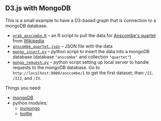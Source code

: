 ## D3.js with MongoDB

This is a small example to have a D3-based graph that is connection to
a mongoDB database.

- [`grab_anscombe.R`](https://github.com/kbroman/d3examples/blob/master/mongodb/grab_anscombe.R)
  &ndash; an R script to pull the data for
  [Anscombe's quartet](http://www.jstor.org/stable/2682899) from
  [Wikipedia](https://en.wikipedia.org/wiki/Anscombe's_quartet)
- [`anscombe_quartet.json`](https://github.com/kbroman/d3examples/blob/master/mongodb/anscombe_quartet.json)
  &ndash; JSON file with the data
- [`mongo_insert.py`](https://github.com/kbroman/d3examples/blob/master/mongodb/mongo_insert.py)
  &ndash; python script to insert the data into a mongoDB database
  (database `"anscombe"` and collection `"quartet"`)
- [`mongo_request.py`](https://github.com/kbroman/d3examples/blob/master/mongodb/mongo_request.py)
  &ndash; python script setting up local server to handle requests to
  the mongoDB database. Go to `http://localhost:8080/anscombe/I` to
  get the first dataset; then `/II`, `/III`, and `/IV`.

Things you need:

- [mongoDB](https://www.mongodb.org/downloads)
- python modules:
  - [pymongo](http://api.mongodb.org/python/current/)
  - [bottle](http://bottlepy.org/docs/dev/index.html)
